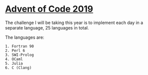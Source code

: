 # [Advent of Code 2019](https://adventofcode.com/2019)

The challenge I will be taking this year is to implement each day in a separate language, 25 languages in total.

The languages are:
	
	1. Fortran 90
	2. Perl 6
	3. SWI-Prolog
	4. OCaml
	5. Julia
	6. C (Clang)